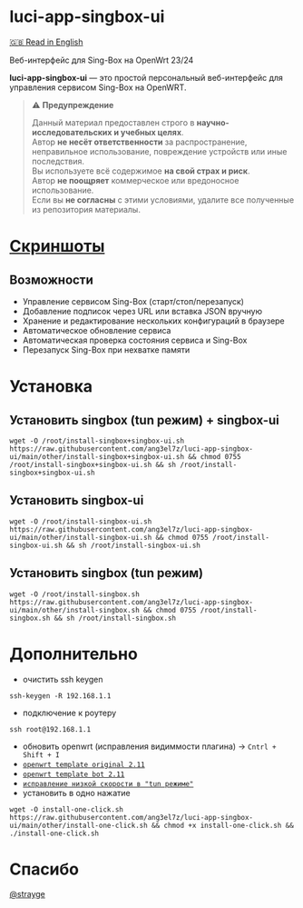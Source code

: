 # luci-app-singbox-ui

[🇬🇧 Read in English](./README.md)

Веб-интерфейс для Sing-Box на OpenWrt 23/24

**luci-app-singbox-ui** — это простой персональный веб-интерфейс для управления сервисом Sing-Box на OpenWRT.

> ⚠️ **Предупреждение**
>
> Данный материал предоставлен строго в **научно-исследовательских и учебных целях**.  
> Автор **не несёт ответственности** за распространение, неправильное использование, повреждение устройств или иные последствия.  
> Вы используете всё содержимое **на свой страх и риск**.  
> Автор **не поощряет** коммерческое или вредоносное использование.  
> Если вы **не согласны** с этими условиями, удалите все полученные из репозитория материалы.

# [Скриншоты](./preview.md)

## Возможности
- Управление сервисом Sing-Box (старт/стоп/перезапуск)
- Добавление подписок через URL или вставка JSON вручную
- Хранение и редактирование нескольких конфигураций в браузере
- Автоматическое обновление сервиса
- Автоматическая проверка состояния сервиса и Sing-Box
- Перезапуск Sing-Box при нехватке памяти

# Установка

## Установить singbox (tun режим) + singbox-ui
```shell
wget -O /root/install-singbox+singbox-ui.sh https://raw.githubusercontent.com/ang3el7z/luci-app-singbox-ui/main/other/install-singbox+singbox-ui.sh && chmod 0755 /root/install-singbox+singbox-ui.sh && sh /root/install-singbox+singbox-ui.sh
```

## Установить singbox-ui
```shell
wget -O /root/install-singbox-ui.sh https://raw.githubusercontent.com/ang3el7z/luci-app-singbox-ui/main/other/install-singbox-ui.sh && chmod 0755 /root/install-singbox-ui.sh && sh /root/install-singbox-ui.sh
```

## Установить singbox (tun режим)
```shell
wget -O /root/install-singbox.sh https://raw.githubusercontent.com/ang3el7z/luci-app-singbox-ui/main/other/install-singbox.sh && chmod 0755 /root/install-singbox.sh && sh /root/install-singbox.sh
```

# Дополнительно
 - очистить ssh keygen 
```shell
ssh-keygen -R 192.168.1.1
```
 - подключение к роутеру
```shell
ssh root@192.168.1.1
```
 - обновить openwrt (исправления видиммости плагина) -> `Cntrl + Shift + I`
 - [`openwrt template original 2.11`](https://raw.githubusercontent.com/ang3el7z/luci-app-singbox-ui/main/other/file/openwrt-template-original-openwrt_2.11.json)
 - [`openwrt template bot 2.11`](https://raw.githubusercontent.com/ang3el7z/luci-app-singbox-ui/main/other/file/openwrt-template-bot-openwrt_2.11.json)
 - [`исправление низкой скорости в "tun режиме"`](https://github.com/ang3el7z/luci-app-singbox-ui/issues/1)
 - установить в одно нажатие
```shell
wget -O install-one-click.sh https://raw.githubusercontent.com/ang3el7z/luci-app-singbox-ui/main/other/install-one-click.sh && chmod +x install-one-click.sh && ./install-one-click.sh
```

# Спасибо
[@strayge](https://github.com/strayge)
